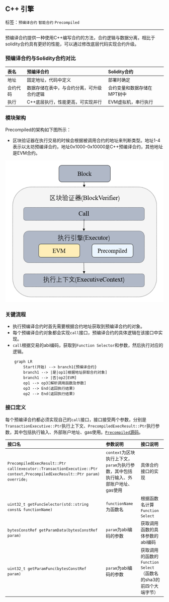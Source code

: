 ## C++ 引擎

标签：``预编译合约`` ``智能合约`` ``Precompiled``

----

预编译合约提供一种使用C++编写合约的方法，合约逻辑与数据分离，相比于solidity合约具有更好的性能，可以通过修改底层代码实现合约升级。

### 预编译合约与Solidity合约对比

| 表名     | 预编译合约                                 | Solidity合约                |
|:---------|:-------------------------------------------|:----------------------------|
| 地址     | 固定地址，代码中定义                       | 部署时确定                  |
| 合约代码 | 数据存储在表中，与合约分离，可升级合约逻辑 | 合约变量和数据存储在MPT树中 |
| 执行     | C++底层执行，性能更高，可实现并行          | EVM虚拟机，串行执行         |

### 模块架构

Precompiled的架构如下图所示：
- 区块验证器在执行交易的时候会根据被调用合约的地址来判断类型。地址1-4表示以太坊预编译合约，地址0x1000-0x10000是C++预编译合约，其他地址是EVM合约。

![](../../../images/precompiled/architecture.png)

### 关键流程
- 执行预编译合约时首先需要根据合约地址获取到预编译合约的对象。
- 每个预编译合约对象都会实现`call`接口，预编译合约的具体逻辑在该接口中实现。
- `call`根据交易的abi编码，获取到`Function Selector`和参数，然后执行对应的逻辑。

```mermaid
    graph LR
        Start(开始) --> branch1{预编译合约}
        branch1 --> |是|op1[根据地址获取合约对象]
        branch1 --> |否|op2[EVM]
        op1 --> op3[解析调用函数及参数]
        op3 --> End(返回执行结果)
        op2 --> End(返回执行结果)
```

### 接口定义

每个预编译合约都必须实现自己的`call`接口，接口接受两个参数，分别是`TransactionExecutive::Ptr`执行上下文、`PrecompiledExecResult::Ptr`执行参数，其中包括执行输入、外部账户地址、gas使用。[`Precompiled`源码](https://github.com/FISCO-BCOS/FISCO-BCOS/blob/76da8909d5/bcos-executor/src/vm/Precompiled.h)。

| 接口名                                                                                                                    | 参数说明                                                                              | 接口说明                                                          |
|:--------------------------------------------------------------------------------------------------------------------------|:--------------------------------------------------------------------------------------|:------------------------------------------------------------------|
| `PrecompiledExecResult::Ptr call(executor::TransactionExecutive::Ptr context,PrecompiledExecResult::Ptr param) override;` | `context`为区块执行上下文，`param`为执行参数，其中包括执行输入、外部账户地址、gas使用 | 具体合约接口的实现                                                |
| `uint32_t getFuncSelector(std::string const& functionName)`                                                               | `functionName`为函数名                                                                | 根据函数名计算`Function Select`                                   |
| `bytesConstRef getParamData(bytesConstRef param)`                                                                         | `param`为abi编码的参数                                                                | 获取调用函数的具体参数的abi编码                                   |
| `uint32_t getParamFunc(bytesConstRef param)`                                                                              | `param`为abi编码的参数                                                                | 获取调用的函数的`Function Select`（函数名的sha3的前四个大端字节） |
